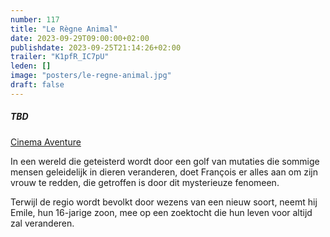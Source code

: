 ```yaml
---
number: 117 
title: "Le Règne Animal"
date: 2023-09-29T09:00:00+02:00
publishdate: 2023-09-25T21:14:26+02:00
trailer: "K1pfR_IC7pU"
leden: []
image: "posters/le-regne-animal.jpg"
draft: false
---
```


##### TBD

[Cinema Aventure](https://cinema-aventure.be/catalogue/movie/?4EC18C35-4C9E-9BC1-ADEE-509B3B3EE1B8)

In een wereld die geteisterd wordt door een golf van mutaties die sommige mensen geleidelijk
in dieren veranderen, doet François er alles aan om zijn vrouw te redden,
die getroffen is door dit mysterieuze fenomeen.
<!--more-->
Terwijl de regio wordt bevolkt door wezens van een nieuw soort, neemt hij Emile,
hun 16-jarige zoon, mee op een zoektocht die hun leven voor altijd zal veranderen.
